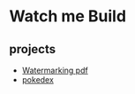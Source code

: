 # Watch me Build

## projects
* [Watermarking pdf](Watermarking%20pdf/)
* [pokedex](pokedex/ "pokedex")
